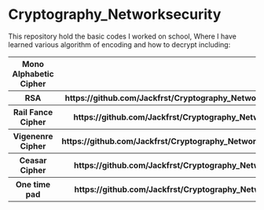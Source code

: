 # Cryptography_Networksecurity
 This repository hold the basic codes I worked on school,
 Where I have learned various algorithm of encoding and how to decrypt including:

<table align="center">
  <tr>
    <th>Mono Alphabetic Cipher</th>
    <th><a href="https://github.com/Jackfrst/Cryptography_Networksecurity/tree/57c3229b763c7b6e532b1cfbc07749c8c1d55344/Mono%20Alphabetic" target="_blank"> CODE </a></th>
  </tr>
  <tr>
    <th>RSA</th>
    <th>https://github.com/Jackfrst/Cryptography_Networksecurity/tree/57c3229b763c7b6e532b1cfbc07749c8c1d55344/RSA%20Algorithm</th>
  </tr>
  <tr>
    <th>Rail Fance Cipher</th>
    <th>https://github.com/Jackfrst/Cryptography_Networksecurity/tree/57c3229b763c7b6e532b1cfbc07749c8c1d55344/Rail%20Fance</th>
  </tr>
  <tr>
    <th>Vigenenre Cipher</th>
    <th>https://github.com/Jackfrst/Cryptography_Networksecurity/tree/57c3229b763c7b6e532b1cfbc07749c8c1d55344/Vigenere%20Cipher</th>
  </tr>
  <tr>
    <th>Ceasar Cipher</th>
    <th>https://github.com/Jackfrst/Cryptography_Networksecurity/tree/57c3229b763c7b6e532b1cfbc07749c8c1d55344/caesar_cipher</th>
  </tr>
    <tr>
    <th>One time pad</th>
    <th>https://github.com/Jackfrst/Cryptography_Networksecurity/tree/57c3229b763c7b6e532b1cfbc07749c8c1d55344/one_time_pad</th>
  </tr>
</table>
